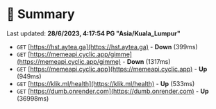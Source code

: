# 📖 Summary
Last updated: **28/6/2023, 4:17:54 PG "Asia/Kuala_Lumpur"**

- `GET` [https://hst.aytea.ga](https://hst.aytea.ga) - **Down** (399ms)
- `GET` [https://memeapi.cyclic.app/gimme](https://memeapi.cyclic.app/gimme) - **Down** (1317ms)
- `GET` [https://memeapi.cyclic.app](https://memeapi.cyclic.app) - **Up** (949ms)
- `GET` [https://klik.ml/health](https://klik.ml/health) - **Up** (533ms)
- `GET` [https://dumb.onrender.com](https://dumb.onrender.com) - **Up** (36998ms)

